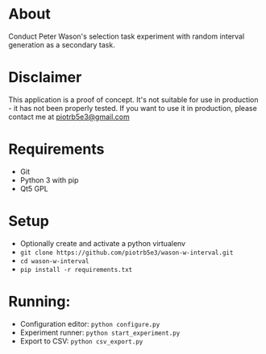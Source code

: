 # About
Conduct Peter Wason's selection task experiment with random interval generation as a secondary task.

# Disclaimer
This application is a proof of concept.
It's not suitable for use in production - it has not been properly tested.
If you want to use it in production, please contact me at piotrb5e3@gmail.com

# Requirements
* Git
* Python 3 with pip
* Qt5 GPL

# Setup
* Optionally create and activate a python virtualenv
* `git clone https://github.com/piotrb5e3/wason-w-interval.git`
* `cd wason-w-interval`
* `pip install -r requirements.txt`

# Running:
* Configuration editor: `python configure.py`
* Experiment runner: `python start_experiment.py`
* Export to CSV: `python csv_export.py`
